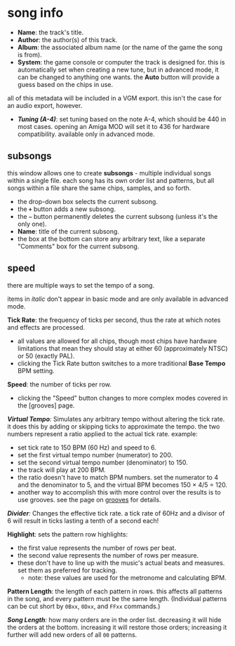 # song info

- **Name**: the track's title.
- **Author**: the author(s) of this track.
- **Album**: the associated album name (or the name of the game the song is from).
- **System**: the game console or computer the track is designed for. this is automatically set when creating a new tune, but in advanced mode, it can be changed to anything one wants. the **Auto** button will provide a guess based on the chips in use.

all of this metadata will be included in a VGM export. this isn't the case for an audio export, however.

- _**Tuning (A-4)**_: set tuning based on the note A-4, which should be 440 in most cases. opening an Amiga MOD will set it to 436 for hardware compatibility. available only in advanced mode.

## subsongs

this window allows one to create **subsongs** - multiple individual songs within a single file. each song has its own order list and patterns, but all songs within a file share the same chips, samples, and so forth.

- the drop-down box selects the current subsong.
- the **`+`** button adds a new subsong.
- the **`−`** button permanently deletes the current subsong (unless it's the only one).
- **Name**: title of the current subsong.
- the box at the bottom can store any arbitrary text, like a separate "Comments" box for the current subsong.

## speed

there are multiple ways to set the tempo of a song.

items in _italic_ don't appear in basic mode and are only available in advanced mode.

**Tick Rate**: the frequency of ticks per second, thus the rate at which notes and effects are processed.
- all values are allowed for all chips, though most chips have hardware limitations that mean they should stay at either 60 (approximately NTSC) or 50 (exactly PAL).
- clicking the Tick Rate button switches to a more traditional **Base Tempo** BPM setting.

**Speed**: the number of ticks per row.
- clicking the "Speed" button changes to more complex modes covered in the [grooves] page.

_**Virtual Tempo**:_ Simulates any arbitrary tempo without altering the tick rate. it does this by adding or skipping ticks to approximate the tempo. the two numbers represent a ratio applied to the actual tick rate. example:
- set tick rate to 150 BPM (60 Hz) and speed to 6.
- set the first virtual tempo number (numerator) to 200.
- set the second virtual tempo number (denominator) to 150.
- the track will play at 200 BPM.
- the ratio doesn't have to match BPM numbers. set the numerator to 4 and the denominator to 5, and the virtual BPM becomes 150 × 4/5 = 120.
- another way to accomplish this with more control over the results is to use grooves. see the page on [grooves](../8-advanced/grooves.md) for details.

_**Divider**:_ Changes the effective tick rate. a tick rate of 60Hz and a divisor of 6 will result in ticks lasting a tenth of a second each!

**Highlight**: sets the pattern row highlights:
- the first value represents the number of rows per beat.
- the second value represents the number of rows per measure.
- these don't have to line up with the music's actual beats and measures. set them as preferred for tracking.
  - note: these values are used for the metronome and calculating BPM.

**Pattern Length**: the length of each pattern in rows. this affects all patterns in the song, and every pattern must be the same length. (Individual patterns can be cut short by `0Bxx`, `0Dxx`, and `FFxx` commands.)

_**Song Length**:_ how many orders are in the order list. decreasing it will hide the orders at the bottom. increasing it will restore those orders; increasing it further will add new orders of all `00` patterns.
